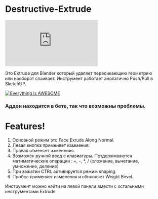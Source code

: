 # Destructive-Extrude


![](https://blenderartists.org/forum/attachment.php?attachmentid=473292&d=1487782037&thumb=1)

Это Extrude для Blender который удаляет пересикающию геометрию или наоборот спаивает. Инструмент работает анолагично Push/Pull в SketchUP.

[![Everything Is AWESOME](https://i.imgur.com/oRCO82T.png)](https://www.youtube.com/watch?v=73znxyuKxLM")
### Аддон находится в бете, так что возможны проблемы.
# Features!

1) Основной режим это Face Exrude Along Normal.
2) Левая кнопка применяет изммения.
3) Правая отменяет изменения.
4) Возможен ручной ввод с клавиатуры. Потдержмваются матиматические операции : +, -, *, / (сложение, вычетание, умножение, деление)
5) При зажатии  CTRL активируется режим snaping.
6) Пробел применяет изменения и обновляет Weight Bevel.

Инструмент можно найти на левой панели вмести с остальными инструментами Extrude

